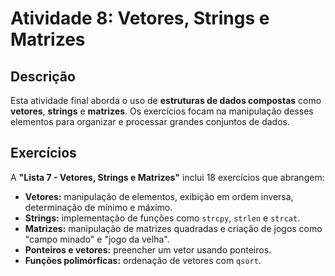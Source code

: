 # Atividade 8: Vetores, Strings e Matrizes

## Descrição

Esta atividade final aborda o uso de **estruturas de dados compostas** como **vetores**, **strings** e **matrizes**. Os exercícios focam na manipulação desses elementos para organizar e processar grandes conjuntos de dados.

## Exercícios

A **"Lista 7 - Vetores, Strings e Matrizes"** inclui 18 exercícios que abrangem:

- **Vetores:** manipulação de elementos, exibição em ordem inversa, determinação de mínimo e máximo.
- **Strings:** implementação de funções como `strcpy`, `strlen` e `strcat`.
- **Matrizes:** manipulação de matrizes quadradas e criação de jogos como "campo minado" e "jogo da velha".
- **Ponteiros e vetores:** preencher um vetor usando ponteiros.
- **Funções polimórficas:** ordenação de vetores com `qsort`.
